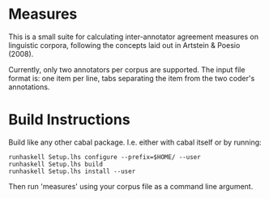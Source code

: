 Measures
========

This is a small suite for calculating inter-annotator agreement measures on
linguistic corpora, following the concepts laid out in Artstein & Poesio (2008).

Currently, only two annotators per corpus are supported. The input file format
is: one item per line, tabs separating the item from the two coder's
annotations.

Build Instructions
========

Build like any other cabal package. I.e. either with cabal itself or by running:

    runhaskell Setup.lhs configure --prefix=$HOME/ --user
    runhaskell Setup.lhs build
    runhaskell Setup.lhs install --user

Then run 'measures' using your corpus file as a command line argument.